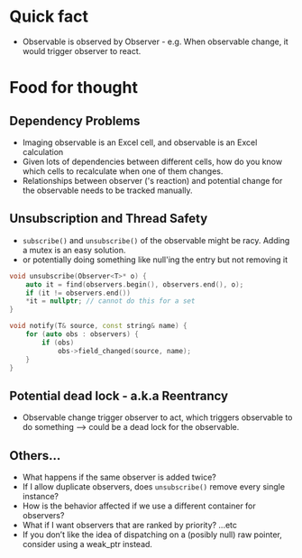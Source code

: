 # Quick fact
* Observable is observed by Observer - e.g. When observable change, it would trigger observer to react.


# Food for thought
## Dependency Problems
- Imaging observable is an Excel cell, and observable is an Excel calculation
- Given lots of dependencies between different cells, how do you know which cells to recalculate when one of them changes.
- Relationships between observer ('s reaction) and potential change for the observable needs to be tracked manually.

## Unsubscription and Thread Safety
- `subscribe()` and `unsubscribe()` of the observable might be racy. Adding a mutex is an easy solution.
- or potentially doing something like null'ing the entry but not removing it
```cpp
void unsubscribe(Observer<T>* o) {
    auto it = find(observers.begin(), observers.end(), o);
    if (it != observers.end())
    *it = nullptr; // cannot do this for a set
}

void notify(T& source, const string& name) {
    for (auto obs : observers) {
        if (obs)
            obs->field_changed(source, name);
    }
}
```

## Potential dead lock - a.k.a Reentrancy
- Observable change trigger observer to act, which triggers observable to do something --> could be a dead lock for the observable.

## Others...
- What happens if the same observer is added twice?
- If I allow duplicate observers, does `unsubscribe()` remove every single instance?
- How is the behavior affected if we use a different container for observers?
- What if I want observers that are ranked by priority? ...etc
- If you don’t like the idea of dispatching on a (posibly null) raw pointer, consider using a weak_ptr instead.

